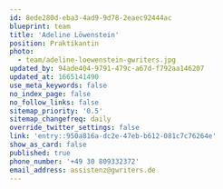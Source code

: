 ```yaml
---
id: 8ede280d-eba3-4ad9-9d78-2eaec92444ac
blueprint: team
title: 'Adeline Löwenstein'
position: Praktikantin
photo:
  - team/adeline-loewenstein-gwriters.jpg
updated_by: 94ade404-9791-479c-a67d-f792aa146207
updated_at: 1665141490
use_meta_keywords: false
no_index_page: false
no_follow_links: false
sitemap_priority: '0.5'
sitemap_changefreq: daily
override_twitter_settings: false
link: 'entry::950a816a-dc2e-47eb-b612-081c7c76264e'
show_as_card: false
published: true
phone_number: '+49 30 809332372'
email_address: assistenz@gwriters.de
---
```

